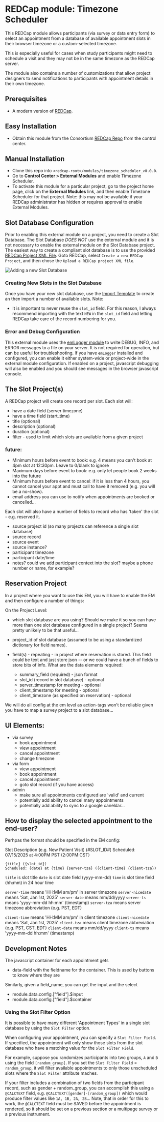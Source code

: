# REDCap module: Timezone Scheduler

This REDCap module allows participants (via survey or data entry form) to select an appointment from a database of available appointment slots in their browser timezone or a custom-selected timezone.

This is especially useful for cases when study participants might need to schedule a visit and they may not be in the same timezone as the REDCap server.

The module also contains a number of customizations that allow project designers to send notifications to participants with appointment details in their own timezone.

## Prerequisites
- A modern version of [REDCap](https://project-redcap.org).

## Easy Installation
- Obtain this module from the Consortium [REDCap Repo](https://redcap.vanderbilt.edu/consortium/modules/index.php) from the control center.


## Manual Installation
- Clone this repo into `<redcap-root>/modules/timezone_scheduler_v0.0.0`.
- Go to **Control Center > External Modules** and enable Timezone Scheduler.
- To activate this module for a particular project, go to the project home page, click on the **External Modules** link, and then enable Timezone Scheduler for that project.  Note: this may not be available if your REDCap administrator has hidden or requires approval to enable External Modules.

## Slot Database Configuration
Prior to enabling this external module on a project, you need to create a Slot Database.  The Slot Database *DOES NOT* use the external module and it is not necessary to enable the external module on the Slot Database project.  The easiest way to create a compliant slot database is to use the provided [REDCap Project XML File](https://github.com/123andy/).  Goto REDCap, select `Create a new REDCap Project`, and then chose the `Upload a REDCap project XML file`.

![Adding a new Slot Database](./docs/new_slot_db_screenshot.png)

### Creating New Slots in the Slot Database
Once you have your new slot database, use the [Import Template](./docs/slot_db_import_template.csv) to create an then import a number of available slots.  Note:
- It is important to never reuse the `slot_id` field.  For this reason, I always recommend importing with the text `NEW` in the `slot_id` field and letting REDCap take care of the record numbering for you.

### Error and Debug Configuration
This external module uses the [emLogger module](https://github.com/susom/redcap-em-logger) to write DEBUG, INFO, and ERROR messages to a file on your server.  It is not required for operation, but can be useful for troubleshooting.  If you have `emLogger` installed and configured, you can enable it either system-wide or project-wide in the external module configuration.  If enabled on a project, javascript debugging will also be enabled and you should see messages in the browser javascript console.



## The Slot Project(s)

A REDCap project will create one record per slot.  Each slot will:
- have a date field (server timezone)
- have a time field (start_time)
- title (optional)
- description (optional)
- duration (optional)
- filter - used to limit which slots are available from a given project

### future:
- Minimum hours before event to book:  e.g. 4 means you can't book at 4pm slot at 12:30pm.  Leave to 0/blank to ignore
- Maximum days before event to book:  e.g. only let people book 2 weeks into the future
- Minimum hours before event to cancel: if it is less than 4 hours, you cannot cancel your appt and must call to have it removed (e.g. you will be a no-show).
- email address you can use to notify when appointments are booked or cancelled...



Each slot will also have a number of fields to record who has 'taken' the slot - e.g. reserved it.
- source project id (so many projects can reference a single slot database)
- source record
- source event
- source instance?
- participant timezone
- participant date/time
- notes?  could we add participant context into the slot? maybe a phone number or name, for example?

## Reservation Project
In a project where you want to use this EM, you will have to enable the EM and then configure a number of things:

On the Project Level:
- which slot database are you using?  Should we make it so you can have more than one slot database configured in a single project?  Seems pretty unlikely to be that useful...

- project_id of slot database (assumed to be using a standardized dictionary for field names).

- field(s) - repeating - in project where reservation is stored.  This field could be text and just store json -- or we could have a bunch of fields to store bits of info.   What are the data elements required:
    - summary_field (required) - json format
    - slot_id (record in slot database) - optional
    - server_timestamp for meeting - optional
    - client_timestamp for meeting - optional
    - client_timezone (as specified on reservation) - optional

We will do all config at the em level as action-tags won't be reliable given you have to map a survey project to a slot database...

## UI Elements:

- via survey
  - book appointment
  - view appointment
  - cancel appointment
  - change timezone
- via form
  - view appointment
  - book appointment
  - cancel appointment
  - goto slot record (if you have access)
- admin
  - make sure all appointments configured are 'valid' and current
  - potentially add ability to cancel many appointments
  - potentially add ability to sync to a google caneldar...



## How to display the selected appointment to the end-user?

Perhpas the format should be specified in the EM config:

Slot Description (e.g. New Patient Visit) (#SLOT_ID#)
Scheduled: 07/15/2025 at 4:00PM PST (2:00PM CST)

```
{title} ({slot_id})
Scheduled: {date} at {time} {server-tza} ({client-time} {client-tza})
```
`title` is slot title
`date` is slot date field (yyyy-mm-dd)
`time` is slot time field (hh:mm) in 24 hour time

`server-time` means 'HH:MM am/pm' in server timezone
`server-nicedate` means 'Sat, Jan 1st, 2025'
`server-date` means mm/dd/yyyy
`server-ts` means 'yyyy-mm-dd hh:mm' (timestamp)
`server-tza` means server timezone abbreviation (e.g. PST, EDT)

`client-time` means 'HH:MM am/pm' in client timezone
`client-nicedate` means 'Sat, Jan 1st, 2025'
`client-tza` means client timezone abbreviation (e.g. PST, CST, EDT)
`client-date` means mm/dd/yyyy
`client-ts` means 'yyyy-mm-dd hh:mm' (timestamp)





## Development Notes ##

The javascript container for each appointment gets
- data-field with the fieldname for the container.  This is used by buttons to know where they are


Similarly, given a field_name, you can get the input and the select
- module.data.config.["field"].$input
- module.data.config.["field"].$container





### Using the Slot Filter Option ###
It is possible to have many different 'Appointment Types' in a single slot database by using the `Slot Filter` option.

When configuring your appointment, you can specify a `Slot Filter Field`.  If specified, the appointment will only show those slots from the slot database who have a matching value for the `Slot Filter Field`.

For example, suppose you randomizes participants into two groups, `A` and `B` using the field `[random_group]`.  If you set the `Slot Filter Field` = `random_group`, it will filter available appointments to only those unscheduled slots where the `Slot Filter` attribute maches.

If your filter includes a combination of two fields from the participant record, such as gender + random_group, you can accomplish this using a `@CALCTEXT` field, e.g. `@CALCTEXT([gender]-[random_group])` which would produce filter values like `1A, 1B, 2A, 2B`...  Note, that in order for this to work, the `@CALCTEXT` field must be SAVED before the appointment is rendered, so it should be set on a previous section or a multipage survey or a previous instrument.

